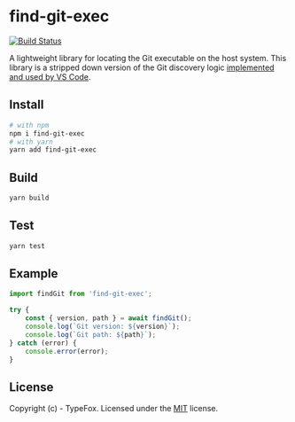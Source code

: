 # find-git-exec
[![Build Status](https://github.com/TypeFox/find-git-exec/actions/workflows/actions.yml)](https://github.com/TypeFox/find-git-exec/actions/workflows/actions.yml)

A lightweight library for locating the Git executable on the host system.
This library is a stripped down version of the Git discovery logic [implemented and used by VS Code](https://github.com/microsoft/vscode/blob/master/extensions/git/src/git.ts#L50-L141).

## Install
```bash
# with npm
npm i find-git-exec
# with yarn
yarn add find-git-exec
```

## Build
```bash
yarn build
```

## Test
```bash
yarn test
```

## Example
```javascript
import findGit from 'find-git-exec';

try {
    const { version, path } = await findGit();
    console.log(`Git version: ${version}`);
    console.log(`Git path: ${path}`);
} catch (error) {
    console.error(error);
}
```

## License
Copyright (c) - TypeFox.
Licensed under the [MIT](LICENSE) license.